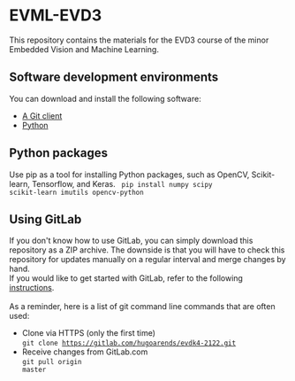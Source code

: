# EVML-EVD3

This repository contains the materials for the EVD3 course of the minor Embedded Vision and Machine Learning.

## Software development environments

You can download and install the following software:

* [A Git client](https://docs.gitlab.com/ee/gitlab-basics/start-using-git.html)
* [Python](https://www.python.org/downloads/)

## Python packages
Use pip as a tool for installing Python packages, such as OpenCV, Scikit-learn, Tensorflow, and Keras.
<code> pip install numpy scipy scikit-learn imutils opencv-python</code>

## Using GitLab

If you don't know how to use GitLab, you can simply download this repository as a ZIP archive. The downside is that you will have to check this repository for updates manually on a regular interval and merge changes by hand.<br />
If you would like to get started with GitLab, refer to the following [instructions](https://docs.gitlab.com/ee/gitlab-basics/start-using-git.html).<br />
<br />
As a reminder, here is a list of git command line commands that are often used:

* Clone via HTTPS (only the first time)<br />
  <code>git clone https://gitlab.com/hugoarends/evdk4-2122.git</code>
* Receive changes from GitLab.com<br />
  <code>git pull origin master</code>


